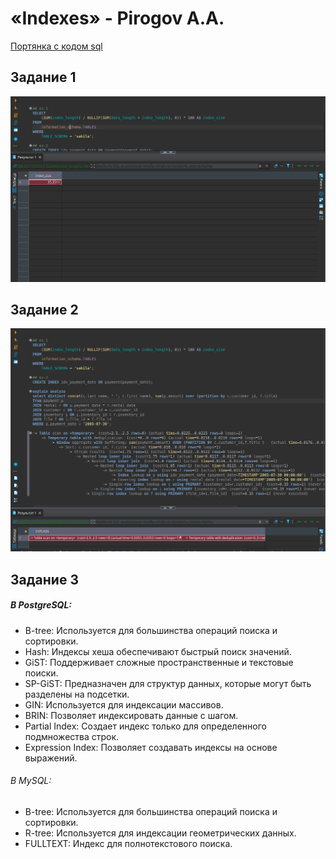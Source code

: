 # «Indexes» - Pirogov A.A.


[Портянка с кодом sql](./files/sqript.sql)


##     Задание 1 

![ex1](./screenshots/ex1.png)


##     Задание 2

![ex2](./screenshots/ex2.png)


##     Задание 3

##### В PostgreSQL:

* B-tree: Используется для большинства операций поиска и сортировки.
* Hash: Индексы хеша обеспечивают быстрый поиск значений.
* GiST: Поддерживает сложные пространственные и текстовые поиски.
* SP-GiST: Предназначен для структур данных, которые могут быть разделены на подсетки.
* GIN: Используется для индексации массивов.
* BRIN: Позволяет индексировать данные с шагом.
* Partial Index: Создает индекс только для определенного подмножества строк.
* Expression Index: Позволяет создавать индексы на основе выражений.

###### В MySQL:

* B-tree: Используется для большинства операций поиска и сортировки.
* R-tree: Используется для индексации геометрических данных.
* FULLTEXT: Индекс для полнотекстового поиска.
